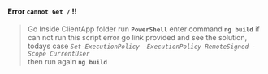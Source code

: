 #### Error `cannot Get /` !!

> Go Inside ClientApp folder run **`PowerShell`** enter command **`ng build`**
> if can not run this script error go link provided and see the solution, 
> todays case *`Set-ExecutionPolicy -ExecutionPolicy RemoteSigned -Scope CurrentUser`*  
> then run again **`ng build`**

